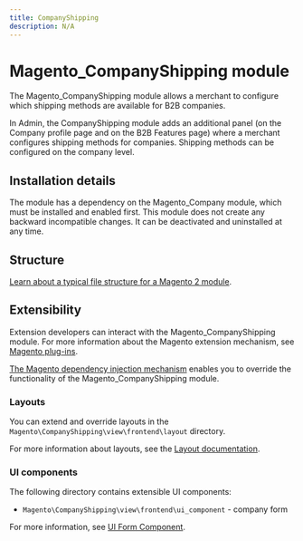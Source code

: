 ```yaml
---
title: CompanyShipping
description: N/A
---
```


# Magento_CompanyShipping module

The Magento_CompanyShipping module allows a merchant to configure which shipping methods are available for B2B companies.

In Admin, the CompanyShipping module adds an additional panel (on the Company profile page and on the B2B Features page) where a merchant configures shipping methods for companies. Shipping methods can be configured on the company level.

## Installation details

The module has a dependency on the Magento_Company module, which must be installed and enabled first. This module does not create any backward incompatible changes. It can be deactivated and uninstalled at any time.

## Structure

[Learn about a typical file structure for a Magento 2 module](https://developer.adobe.com/commerce/php/development/build/component-file-structure/).

## Extensibility

Extension developers can interact with the Magento_CompanyShipping module. For more information about the Magento extension mechanism, see [Magento plug-ins](https://developer.adobe.com/commerce/php/development/components/plugins/).

[The Magento dependency injection mechanism](https://developer.adobe.com/commerce/php/development/components/dependency-injection/) enables you to override the functionality of the Magento_CompanyShipping module.

### Layouts

You can extend and override layouts in the `Magento\CompanyShipping\view\frontend\layout` directory.

For more information about layouts, see the [Layout documentation](https://developer.adobe.com/commerce/frontend-core/guide/layouts/).

### UI components

The following directory contains extensible UI components:

<!-- Should the description for the following directory be "company profile" or "company shipping methods"? -->

* `Magento\CompanyShipping\view\frontend\ui_component` - company form

For more information, see [UI Form Component](https://developer.adobe.com/commerce/frontend-core/ui-components/components/form/).
